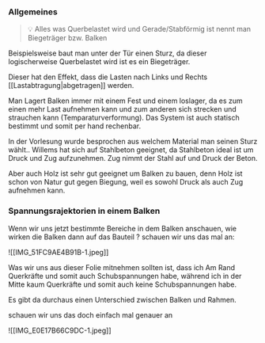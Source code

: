 ### Allgemeines
>💡 Alles was Querbelastet wird und Gerade/Stabförmig ist nennt man Biegeträger bzw. Balken

Beispielsweise baut man unter der Tür einen Sturz, da dieser logischerweise Querbelastet wird ist es ein Biegeträger.

Dieser hat den Effekt, dass die Lasten nach Links und Rechts [[Lastabtragung|abgetragen]] werden.

Man Lagert Balken immer mit einem Fest und einem loslager, da es zum einen mehr Last aufnehmen kann und zum anderen sich strecken und strauchen kann (Temparaturverformung). Das System ist auch statisch bestimmt und somit per hand rechenbar.

In der Vorlesung wurde besprochen aus welchem Material man seinen Sturz wählt.. Willems hat sich auf Stahlbeton geeignet, da Stahlbeton ideal ist um Druck und Zug aufzunehmen. Zug nimmt der Stahl auf und Druck der Beton.

Aber auch Holz ist sehr gut geeignet um Balken zu bauen, denn Holz ist schon von Natur gut gegen Biegung, weil es sowohl Druck als auch Zug aufnehmen kann.

### Spannungsrajektorien in einem Balken

Wenn wir uns jetzt bestimmte Bereiche in dem Balken anschauen, wie wirken die Balken dann auf das Bauteil ? schauen wir uns das mal an:

![[IMG_51FC9AE4B91B-1.jpeg]]

Was wir uns aus dieser Folie mitnehmen sollten ist, dass ich Am Rand Querkräfte und somit auch Schubspannungen habe, während ich in der Mitte kaum Querkräfte und somit auch keine Schubspannungen habe.

Es gibt da durchaus einen Unterschied zwischen Balken und Rahmen.

schauen wir uns das doch einfach mal genauer an

![[IMG_E0E17B66C9DC-1.jpeg]]